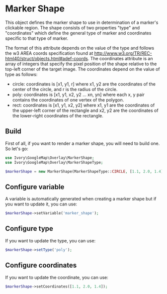 # Marker Shape

This object defines the marker shape to use in determination of a marker's clickable region. The shape consists of two 
properties "type" and "coordinates" which define the general type of marker and coordinates specific to that type of 
marker.

The format of this attribute depends on the value of the type and follows the w3 AREA coords specification found at
http://www.w3.org/TR/REC-html40/struct/objects.html#adef-coords. The coordinates attribute is an array of integers that
specify the pixel position of the shape relative to the top-left corner of the target image. The coordinates depend on
the value of type as follows:

 - circle: coordinates is [x1, y1, r] where x1, y2 are the coordinates of the center of the circle, and r is the radius
   of the circle.
 - poly: coordinates is [x1, y1, x2, y2 ... xn, yn] where each x, y pair contains the coordinates of one vertex of the
   polygon.
 - rect: coordinates is [x1, y1, x2, y2] where x1, y1 are the coordinates of the upper-left corner of the rectangle
   and x2, y2 are the coordinates of the lower-right coordinates of the rectangle.

## Build

First of all, if you want to render a marker shape, you will need to build one. So let's go:

``` php
use Ivory\GoogleMap\Overlay\MarkerShape;
use Ivory\GoogleMap\Overlay\MarkerShapeType;

$markerShape = new MarkerShape(MarkerShapeType::CIRCLE, [1.1, 2.0, 1.4]);
```

## Configure variable

A variable is automatically generated when creating a marker shape but if you want to update it, you can use:

``` php
$markerShape->setVariable('marker_shape');
```

## Configure type

If you want to update the type, you can use:

``` php
$markerShape->setType('poly');
```

## Configure coordinates

If you want to update the coordinate, you can use:

``` php
$markerShape->setCoordinates([1.1, 2.0, 1.4]);
```
